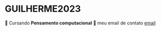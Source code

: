# GUILHERME2023
🎃 Cursando **Pensamento computacional**
🗿 meu email de contato [email](rodrigues.guilherme24@escola.pr.gov.br)
